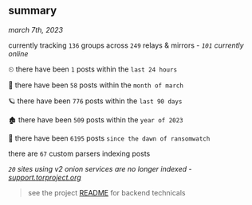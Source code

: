 
## summary
_march 7th, 2023_

currently tracking `136` groups across `249` relays & mirrors - _`101` currently online_

⏲ there have been `1` posts within the `last 24 hours`

🦈 there have been `58` posts within the `month of march`

🪐 there have been `776` posts within the `last 90 days`

🏚 there have been `509` posts within the `year of 2023`

🦕 there have been `6195` posts `since the dawn of ransomwatch`

there are `67` custom parsers indexing posts

_`20` sites using v2 onion services are no longer indexed - [support.torproject.org](https://support.torproject.org/onionservices/v2-deprecation/)_

> see the project [README](https://github.com/joshhighet/ransomwatch#ransomwatch--) for backend technicals
